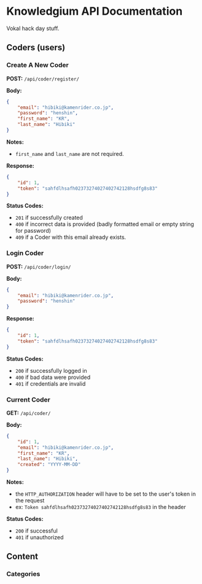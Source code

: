 Knowledgium API Documentation
===========

Vokal hack day stuff.

## Coders (users)

### Create A New Coder

**POST:** `/api/coder/register/`

**Body:**
```json
{
    "email": "hibiki@kamenrider.co.jp",
    "password": "henshin",
    "first_name": "KR",
    "last_name": "Hibiki"
}
```

**Notes:**
- `first_name` and `last_name` are not required.

**Response:**
```json
{
    "id": 1,
    "token": "sahfdlhsafh02373274027402742128hsdfg8s83"
}
```

**Status Codes:**
- `201` if successfully created
- `400` if incorrect data is provided (badly formatted email or empty string for password)
- `409` if a Coder with this email already exists.

### Login Coder

**POST:** `/api/coder/login/`

**Body:**
```json
{
    "email": "hibiki@kamenrider.co.jp",
    "password": "henshin"
}
```

**Response:**
```json
{
    "id": 1,
    "token": "sahfdlhsafh02373274027402742128hsdfg8s83"
}
```

**Status Codes:**
- `200` if successfully logged in
- `400` if bad data were provided
- `401` if credentials are invalid

### Current Coder

**GET:** `/api/coder/`

**Body:**
```json
{
    "id": 1,
    "email": "hibiki@kamenrider.co.jp",
    "first_name": "KR",
    "last_name": "Hibiki",
    "created": "YYYY-MM-DD"
}
```

**Notes:**
- the `HTTP_AUTHORIZATION` header will have to be set to the user's token in the request
- ex: `Token sahfdlhsafh02373274027402742128hsdfg8s83` in the header

**Status Codes:**
- `200` if successful
- `401` if unauthorized

## Content

### Categories
